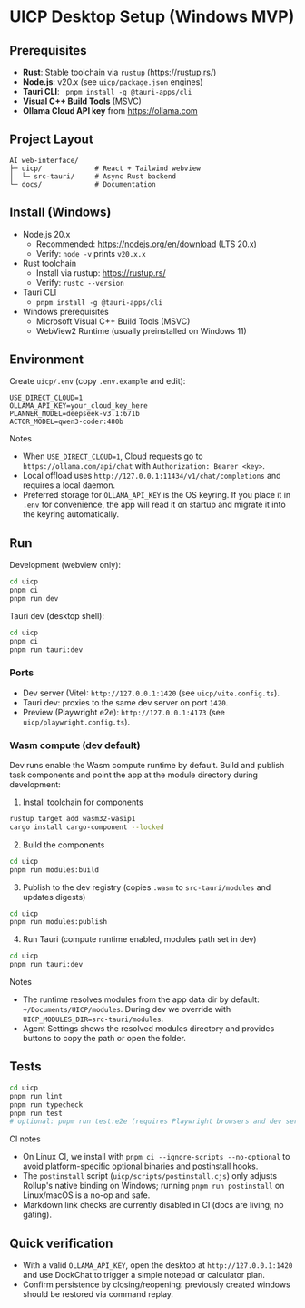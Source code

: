 # UICP Desktop Setup (Windows MVP)

## Prerequisites
- **Rust**: Stable toolchain via `rustup` (https://rustup.rs/)
- **Node.js**: v20.x (see `uicp/package.json` engines)
- **Tauri CLI**: ` pnpm install -g @tauri-apps/cli`
- **Visual C++ Build Tools** (MSVC)
- **Ollama Cloud API key** from https://ollama.com

## Project Layout
```text
AI web-interface/
├─ uicp/             # React + Tailwind webview
│  └─ src-tauri/     # Async Rust backend
└─ docs/             # Documentation
```

## Install (Windows)

- Node.js 20.x
  - Recommended: https://nodejs.org/en/download (LTS 20.x)
  - Verify: `node -v` prints `v20.x.x`
- Rust toolchain
  - Install via rustup: https://rustup.rs/
  - Verify: `rustc --version`
- Tauri CLI
  - `pnpm install -g @tauri-apps/cli`
- Windows prerequisites
  - Microsoft Visual C++ Build Tools (MSVC)
  - WebView2 Runtime (usually preinstalled on Windows 11)

## Environment

Create `uicp/.env` (copy `.env.example` and edit):

```
USE_DIRECT_CLOUD=1
OLLAMA_API_KEY=your_cloud_key_here
PLANNER_MODEL=deepseek-v3.1:671b
ACTOR_MODEL=qwen3-coder:480b
```

Notes
- When `USE_DIRECT_CLOUD=1`, Cloud requests go to `https://ollama.com/api/chat` with `Authorization: Bearer <key>`.
- Local offload uses `http://127.0.0.1:11434/v1/chat/completions` and requires a local daemon.
 - Preferred storage for `OLLAMA_API_KEY` is the OS keyring. If you place it in `.env` for convenience, the app will read it on startup and migrate it into the keyring automatically.

## Run

Development (webview only):

```bash
cd uicp
pnpm ci
pnpm run dev
```

Tauri dev (desktop shell):

```bash
cd uicp
pnpm ci
pnpm run tauri:dev
```

### Ports

- Dev server (Vite): `http://127.0.0.1:1420` (see `uicp/vite.config.ts`).
- Tauri dev: proxies to the same dev server on port `1420`.
- Preview (Playwright e2e): `http://127.0.0.1:4173` (see `uicp/playwright.config.ts`).

### Wasm compute (dev default)

Dev runs enable the Wasm compute runtime by default. Build and publish task components and point the app at the module directory during development:

1) Install toolchain for components

```bash
rustup target add wasm32-wasip1
cargo install cargo-component --locked
```

2) Build the components

```bash
cd uicp
pnpm run modules:build
```

3) Publish to the dev registry (copies `.wasm` to `src-tauri/modules` and updates digests)

```bash
cd uicp
pnpm run modules:publish
```

4) Run Tauri (compute runtime enabled, modules path set in dev)

```bash
cd uicp
pnpm run tauri:dev
```

Notes
- The runtime resolves modules from the app data dir by default: `~/Documents/UICP/modules`. During dev we override with `UICP_MODULES_DIR=src-tauri/modules`.
- Agent Settings shows the resolved modules directory and provides buttons to copy the path or open the folder.

## Tests

```bash
cd uicp
pnpm run lint
pnpm run typecheck
pnpm run test
# optional: pnpm run test:e2e (requires Playwright browsers and dev server)
```

CI notes
- On Linux CI, we install with `pnpm ci --ignore-scripts --no-optional` to avoid platform-specific optional binaries and postinstall hooks.
- The `postinstall` script (`uicp/scripts/postinstall.cjs`) only adjusts Rollup's native binding on Windows; running `pnpm run postinstall` on Linux/macOS is a no-op and safe.
- Markdown link checks are currently disabled in CI (docs are living; no gating).

## Quick verification

- With a valid `OLLAMA_API_KEY`, open the desktop at `http://127.0.0.1:1420` and use DockChat to trigger a simple notepad or calculator plan.
- Confirm persistence by closing/reopening: previously created windows should be restored via command replay.
